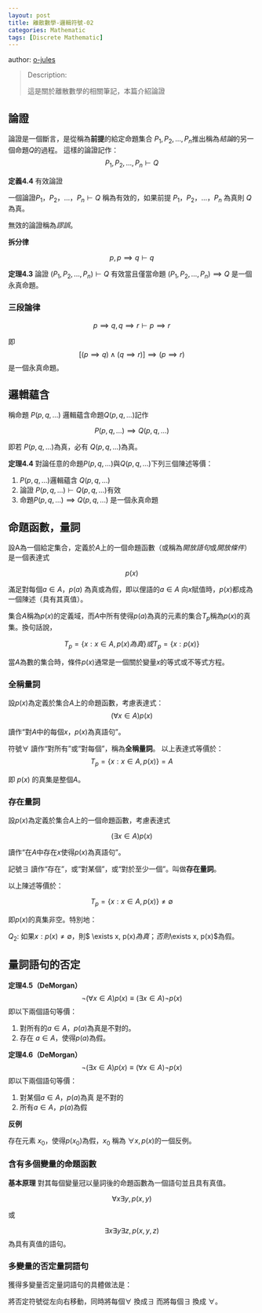 ```yaml
---
layout: post
title: 離散數學-邏輯符號-02
categories: Mathematic
tags: [Discrete Mathematic]
---
```


author: [o-jules](https://github.com/o-jules)

> Description:
>
> 這是關於離散數學的相關筆記，本篇介紹論證	

<!-- more -->

## 論證

論證是一個斷言，是從稱為**前提**的給定命題集合 $P_1, P_2, ..., P_n$推出稱為*結論*的另一個命題$Q$的過程。
這樣的論證記作：
$$
P_1, P_2, ..., P_n \vdash Q
$$

**定義4.4** 有效論證

一個論證$P_1，P_2，...，P_n \vdash Q$ 稱為有效的，如果前提 $P_1，P_2，...，P_n$ 為真則 $Q$ 為真。

無效的論證稱為*謬誤*。

**拆分律**

$$
p, p \implies q \vdash q
$$

**定理4.3** 論證 $(P_1, P_2, ..., P_n)\vdash Q$ 有效當且僅當命題 $(P_1, P_2, ..., P_n) \implies Q$ 是一個永真命題。

### 三段論律

$$
p \implies q, q \implies r \vdash p \implies r
$$

即
$$
[(p \implies q) \land (q \implies r)] \implies (p \implies r)
$$
是一個永真命題。

## 邏輯蘊含

稱命題 $P(p, q, ...)$ 邏輯蘊含命題$Q(p, q, ...)$記作

$$
P(p, q, ...) \implies Q(p, q, ...)
$$

即若 $P(p, q, ...)$為真，必有 $Q(p, q, ...)$為真。

**定理4.4** 對論任意的命題$P(p, q, ...)$與$Q(p, q, ...)$下列三個陳述等價：
  1. $P(p, q, ...)$邏輯蘊含 $Q(p, q, ...)$
  2. 論證 $P(p, q, ...) \vdash Q(p, q, ...)$有效
  3. 命題$P(p, q, ...) \implies Q(p, q, ...)$ 是一個永真命題

## 命題函數，量詞

設A為一個給定集合，定義於$A$上的一個命題函數（或稱為*開放語句*或*開放條件*）是一個表達式

$$
p(x)
$$

滿足對每個$a \in A$，$p(a)$ 為真或為假，即以俚語的$a \in A$ 向$x$賦值時，$p(x)$都成為一個陳述（具有其真值）。

集合$A$稱為$p(x)$的定義域，而$A$中所有使得$p(a)$為真的元素的集合$T_p$稱為$p(x)$的真集。換句話說，

$$
T_p = \{x: x \in A, p(x) 為真\} 或 T_p = \{x: p(x)\}
$$

當$A$為數的集合時，條件$p(x)$通常是一個關於變量$x$的等式或不等式方程。


### 全稱量詞

設$p(x)$為定義於集合$A$上的命題函數，考慮表達式：
$$
(\forall x \in A) p(x)
$$

讀作“對$A$中的每個$x$，$p(x)$為真語句”。

符號$\forall$ 讀作“對所有”或“對每個”，稱為**全稱量詞**。
以上表達式等價於：
$$
T_p = \{x: x \in A, p(x) \} = A
$$

即 $p(x)$ 的真集是整個$A$。

### 存在量詞

設$p(x)$為定義於集合$A$上的一個命題函數，考慮表達式

$$
(\exists x \in A)p(x)
$$

讀作“在$A$中存在$x$使得$p(x)$為真語句”。

記號$\exists$ 讀作“存在”，或“對某個”，或“對於至少一個”。叫做**存在量詞**。

以上陳述等價於：

$$
T_p = \{x: x \in A, p(x)\} \neq \emptyset
$$

即$p(x)$的真集非空。特別地：

  $Q_2$: 如果${x: p(x)} \neq \emptyset$，則$ \exists x, p(x)$為真；否則$\exists x, p(x)$為假。

## 量詞語句的否定

**定理4.5（DeMorgan）**
$$
\lnot (\forall x \in A)p(x) \equiv (\exists x \in A)\lnot p(x)
$$
即以下兩個語句等價：
  1. 對所有的$a \in A，p(a)$為真是不對的。
  2. 存在 $a \in A$，使得$p(a)$為假。

**定理4.6（DeMorgan）**
$$
\lnot(\exists x \in A)p(x) \equiv (\forall x \in A) \lnot p(x)
$$
即以下兩個語句等價：
  1. 對某個$a \in A$，$p(a)$為真 是不對的
  2. 所有$a \in A$，$p(a)$為假

**反例**

存在元素 $x_0$，使得$p(x_0)$為假，$x_0$ 稱為 $\forall x, p(x)$的一個反例。

### 含有多個變量的命題函數

**基本原理** 對其每個變量冠以量詞後的命題函數為一個語句並且具有真值。

$$
\forall x \exists y, p(x,y)
$$

或

$$
\exists x \exists y \exists z, p(x, y, z)
$$
為具有真值的語句。

### 多變量的否定量詞語句

獲得多變量否定量詞語句的具體做法是：

將否定符號從左向右移動，同時將每個$\forall$ 換成$\exists$ 而將每個$\exists$ 換成 $\forall$。

